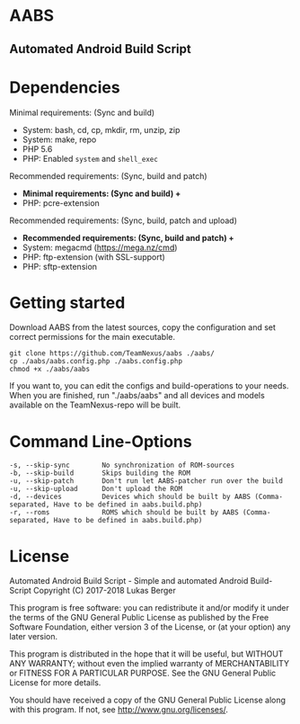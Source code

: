AABS
==========
Automated Android Build Script
----------

Dependencies
==========
Minimal requirements: (Sync and build)

  * System: bash, cd, cp, mkdir, rm, unzip, zip
  * System: make, repo
  * PHP 5.6
  * PHP: Enabled `system` and `shell_exec`

Recommended requirements: (Sync, build and patch)

  * **Minimal requirements: (Sync and build) +**
  * PHP: pcre-extension

Recommended requirements: (Sync, build, patch and upload)

  * **Recommended requirements: (Sync, build and patch) +**
  * System: megacmd (https://mega.nz/cmd)
  * PHP: ftp-extension (with SSL-support)
  * PHP: sftp-extension

Getting started
==========
Download AABS from the latest sources, copy the configuration
and set correct permissions for the main executable.

	git clone https://github.com/TeamNexus/aabs ./aabs/
	cp ./aabs/aabs.config.php ./aabs.config.php
	chmod +x ./aabs/aabs

If you want to, you can edit the configs and build-operations
to your needs. When you are finished, run "./aabs/aabs" and
all devices and models available on the TeamNexus-repo will
be built.

Command Line-Options
==========

	-s, --skip-sync        No synchronization of ROM-sources
	-b, --skip-build       Skips building the ROM
	-u, --skip-patch       Don't run let AABS-patcher run over the build
	-u, --skip-upload      Don't upload the ROM
	-d, --devices          Devices which should be built by AABS (Comma-separated, Have to be defined in aabs.build.php)
	-r, --roms             ROMS which should be built by AABS (Comma-separated, Have to be defined in aabs.build.php)

License
==========
Automated Android Build Script - Simple and automated Android Build-Script
Copyright (C) 2017-2018  Lukas Berger

This program is free software: you can redistribute it and/or modify
it under the terms of the GNU General Public License as published by
the Free Software Foundation, either version 3 of the License, or
(at your option) any later version.

This program is distributed in the hope that it will be useful,
but WITHOUT ANY WARRANTY; without even the implied warranty of
MERCHANTABILITY or FITNESS FOR A PARTICULAR PURPOSE.  See the
GNU General Public License for more details.

You should have received a copy of the GNU General Public License
along with this program.  If not, see <http://www.gnu.org/licenses/>.
